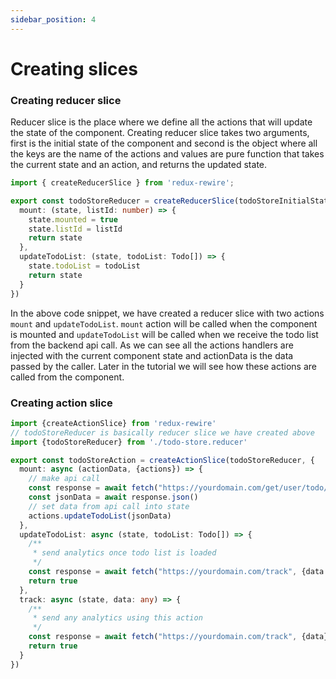```yaml
---
sidebar_position: 4
---
```


# Creating slices

### Creating reducer slice

Reducer slice is the place where we define all the actions that will update the state of the
component. Creating reducer slice takes two arguments, first is the initial state of the component 
and second is the object where all the keys are the name of the actions and values 
are pure function that takes the current state and an action, 
and returns the updated state.

```typescript title="./todo-store.reducer.ts"
import { createReducerSlice } from 'redux-rewire';

export const todoStoreReducer = createReducerSlice(todoStoreInitialState, {
  mount: (state, listId: number) => {
    state.mounted = true
    state.listId = listId
    return state
  },
  updateTodoList: (state, todoList: Todo[]) => {
    state.todoList = todoList
    return state
  }
})
```
In the above code snippet, we have created a reducer slice with two actions `mount` and `updateTodoList`.
`mount` action will be called when the component is mounted and `updateTodoList` will be called when we receive the 
todo list from the backend api call. As we can see all the actions handlers are 
injected with the current component state and actionData is the data passed by the caller.
Later in the tutorial we will see how these actions are called from the component.


### Creating action slice

```typescript title="./todo-store.actions.ts"
import {createActionSlice} from 'redux-rewire'
// todoStoreReducer is basically reducer slice we have created above
import {todoStoreReducer} from './todo-store.reducer'

export const todoStoreAction = createActionSlice(todoStoreReducer, {
  mount: async (actionData, {actions}) => {
    // make api call
    const response = await fetch("https://yourdomain.com/get/user/todo/list")
    const jsonData = await response.json()
    // set data from api call into state
    actions.updateTodoList(jsonData) 
  },
  updateTodoList: async (state, todoList: Todo[]) => {
    /**
     * send analytics once todo list is loaded
     */
    const response = await fetch("https://yourdomain.com/track", {data: todoList})
    return true
  },
  track: async (state, data: any) => {
    /**
     * send any analytics using this action
     */
    const response = await fetch("https://yourdomain.com/track", {data})
    return true
  }
})
```
